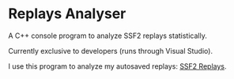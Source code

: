 # Replays Analyser
A C++ console program to analyze SSF2 replays statistically.

Currently exclusive to developers (runs through Visual Studio).

I use this program to analyze my autosaved replays: [SSF2 Replays](https://github.com/DavoDC/SSF2Replays).
